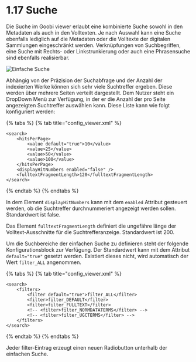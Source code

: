 # 1.17 Suche

Die Suche im Goobi viewer erlaubt eine kombinierte Suche sowohl in den Metadaten als auch in den Volltexten. Je nach Auswahl kann eine Suche ebenfalls lediglich auf die Metadaten oder die Volltexte der digitalen Sammlungen eingeschränkt werden. Verknüpfungen von Suchbegriffen, eine Suche mit Rechts- oder Linkstrunkierung oder auch eine Phrasensuche sind ebenfalls realisierbar.

![Einfache Suche](../../../.gitbook/assets/conf\_1.17.png)

Abhängig von der Präzision der Suchabfrage und der Anzahl der indexierten Werke können sich sehr viele Suchtreffer ergeben. Diese werden über mehrere Seiten verteilt dargestellt. Dem Nutzer steht ein DropDown Menü zur Verfügung, in der er die Anzahl der pro Seite angezeigten Suchtreffer auswählen kann. Diese Liste kann wie folgt konfiguriert werden:

{% tabs %}
{% tab title="config_viewer.xml" %}
```markup
<search>
    <hitsPerPage>
        <value default="true">10</value>
        <value>25</value>
        <value>50</value>
        <value>100</value>
    </hitsPerPage>
    <displayHitNumbers enabled="false" />
    <fulltextFragmentLength>120</fulltextFragmentLength>
</search>
```
{% endtab %}
{% endtabs %}

In dem Element `displayHitNumbers` kann mit dem `enabled` Attribut gesteuert werden, ob die Suchtreffer durchnummeriert angezeigt werden sollen. Standardwert ist false.

Das Element `fulltextFragmentLength` definiert die ungefähre länge der Volltext-Ausschnitte für die Suchtrefferanzeige. Standardwert ist 200.

Um die Suchbereiche der einfachen Suche zu definieren steht der folgende Konfigurationsblock zur Verfügung. Der Standardwert kann mit dem Attribut `default="true"` gesetzt werden. Existiert dieses nicht, wird automatisch der Wert `filter_ALL` angenommen.

{% tabs %}
{% tab title="config_viewer.xml" %}
```markup
<search>
    <filters>
        <filter default="true">filter_ALL</filter>
        <filter>filter_DEFAULT</filter>
        <filter>filter_FULLTEXT</filter>
        <!-- <filter>filter_NORMDATATERMS</filter> -->
        <!-- <filter>filter_UGCTERMS</filter> -->
    </filters>
</search>
```
{% endtab %}
{% endtabs %}

Jeder filter-Eintrag erzeugt einen neuen Radiobutton unterhalb der einfachen Suche.
